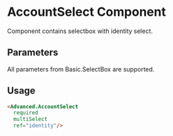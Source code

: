 # AccountSelect Component

Component contains selectbox with identity select.

## Parameters

All parameters from Basic.SelectBox are supported. 

## Usage
```html
<Advanced.AccountSelect
  required
  multiSelect
  ref="identity"/>
```
